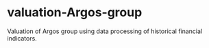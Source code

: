 # valuation-Argos-group
Valuation of Argos group using data processing of historical financial indicators.
